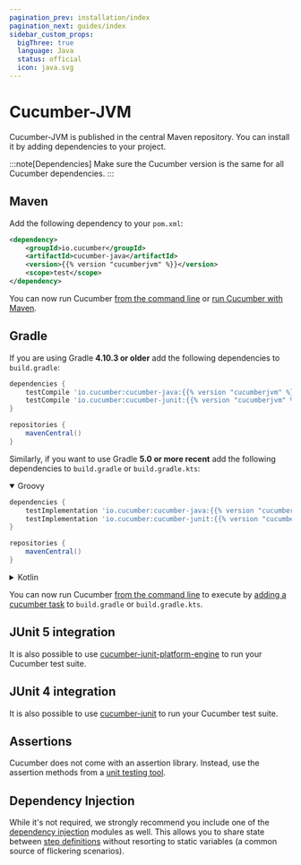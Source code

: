 ```yaml
---
pagination_prev: installation/index
pagination_next: guides/index
sidebar_custom_props:
  bigThree: true
  language: Java
  status: official
  icon: java.svg
---
```


# Cucumber-JVM

Cucumber-JVM is published in the central Maven repository.
You can install it by adding dependencies to your project.

:::note[Dependencies]
Make sure the Cucumber version is the same for all Cucumber dependencies.
:::

## Maven

Add the following dependency to your  `pom.xml`:

```xml
<dependency>
    <groupId>io.cucumber</groupId>
    <artifactId>cucumber-java</artifactId>
    <version>{{% version "cucumberjvm" %}}</version>
    <scope>test</scope>
</dependency>
```

You can now run Cucumber [from the command line](/docs/cucumber/api/#from-the-command-line) or [run Cucumber with Maven](/docs/tools/java#maven).

## Gradle

If you are using Gradle **4.10.3 or older** add the following dependencies to `build.gradle`:

```groovy
dependencies {
    testCompile 'io.cucumber:cucumber-java:{{% version "cucumberjvm" %}}'
    testCompile 'io.cucumber:cucumber-junit:{{% version "cucumberjvm" %}}'
}

repositories {
    mavenCentral()
}
```

Similarly, if you want to use Gradle **5.0 or more recent** add the following dependencies to `build.gradle` or `build.gradle.kts`:

<details open>
<summary>Groovy</summary>

```groovy
dependencies {
    testImplementation 'io.cucumber:cucumber-java:{{% version "cucumberjvm" %}}'
    testImplementation 'io.cucumber:cucumber-junit:{{% version "cucumberjvm" %}}'
}

repositories {
    mavenCentral()
}
```

</details>
<details>
<summary>Kotlin</summary>

```kotlin
dependencies {
    testImplementation("io.cucumber:cucumber-java:{{% version "cucumberjvm" %}}")
    testImplementation("io.cucumber:cucumber-junit:{{% version "cucumberjvm" %}}")
}

repositories {
    mavenCentral()
}
```
</details>

You can now run Cucumber [from the command line](/docs/cucumber/api/#from-the-command-line) to execute by [adding a cucumber task](/docs/tools/java#gradle) to `build.gradle` or `build.gradle.kts`.

## JUnit 5 integration

It is also possible to use [cucumber-junit-platform-engine](https://github.com/cucumber/cucumber-jvm/tree/main/cucumber-junit-platform-engine) to run your Cucumber test suite.

## JUnit 4 integration

It is also possible to use [cucumber-junit](/docs/cucumber/api/#junit) to run your Cucumber test suite.

## Assertions

Cucumber does not come with an assertion library. Instead, use the assertion methods
from a [unit testing tool](/docs/cucumber/checking-assertions/#java).

## Dependency Injection

While it's not required, we strongly recommend you include one of the
[dependency injection](/docs/cucumber/state/#dependency-injection) modules as well. This allows
you to share state between [step definitions](/docs/cucumber/step-definitions)
without resorting to static variables (a common source of flickering scenarios).

